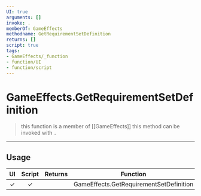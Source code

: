 ```yaml
---
UI: true
arguments: []
invoke: .
memberOf: GameEffects
methodname: GetRequirementSetDefinition
returns: []
script: true
tags:
- GameEffects/_function
- function/UI
- function/script
---
```

# GameEffects.GetRequirementSetDefinition
> this function is a member of [[GameEffects]]
> this method can be invoked with `.`
-----
## Usage
|  UI | Script | Returns | Function | Arguments |
|:---:|:------:|-------:|:--------:|:---------|
|✓|✓||GameEffects.GetRequirementSetDefinition||
